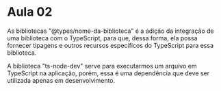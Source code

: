 # Aula 02

As bibliotecas "@types/nome-da-biblioteca" é a adição da integração de uma biblioteca com o TypeScript, para que, dessa forma, ela possa fornecer tipagens e outros recursos específicos do TypeScript para essa biblioteca.

A biblioteca "ts-node-dev" serve para executarmos um arquivo em TypeScript na aplicação, porém, essa é uma dependência que deve ser utilizada apenas em desenvolvimento.
